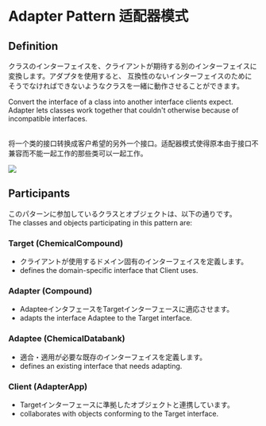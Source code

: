 # Adapter Pattern 适配器模式
## Definition
クラスのインターフェイスを、クライアントが期待する別のインターフェイスに変換します。アダプタを使用すると、 互換性のないインターフェイスのためにそうでなければできないようなクラスを一緒に動作させることができます。</br>

Convert the interface of a class into another interface clients expect. Adapter lets classes work together that couldn't otherwise because of incompatible interfaces.</br>

<br>将一个类的接口转换成客户希望的另外一个接口。适配器模式使得原本由于接口不兼容而不能一起工作的那些类可以一起工作。
	
![](https://github.com/QianMo/Unity-Design-Pattern/blob/master/UML_Picture/adapter.gif)

## Participants

このパターンに参加しているクラスとオブジェクトは、以下の通りです。</br>
The classes and objects participating in this pattern are:

### Target   (ChemicalCompound)
* クライアントが使用するドメイン固有のインターフェイスを定義します。
* defines the domain-specific interface that Client uses.

### Adapter   (Compound)
* AdapteeインタフェースをTargetインターフェースに適応させます。
* adapts the interface Adaptee to the Target interface.

### Adaptee   (ChemicalDatabank)
* 適合・適用が必要な既存のインターフェイスを定義します。
* defines an existing interface that needs adapting.

### Client   (AdapterApp)
* Targetインターフェースに準拠したオブジェクトと連携しています。
* collaborates with objects conforming to the Target interface.


